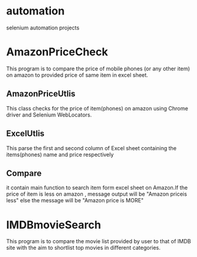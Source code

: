 # automation
selenium automation projects

AmazonPriceCheck
================
This program is to compare the price of mobile phones (or any other item) on amazon
to  provided price  of same item  in excel sheet.

AmazonPriceUtlis
-----------------
This class checks for the price of item(phones) on amazon using Chrome driver and Selenium WebLocators.

ExcelUtlis
-----------------
This parse the first  and second column of Excel sheet containing the items(phones) name and price respectively

Compare
-----------------
it contain main function to search item  form  excel sheet on Amazon.If the price of item is  less on amazon ,
message output will be "Amazon priceis less" else the message will be "Amazon price is MORE"
		
IMDBmovieSearch
================
This program is to compare the movie list provided by user to that of IMDB site with the aim
to shortlist top movies in different categories. 
